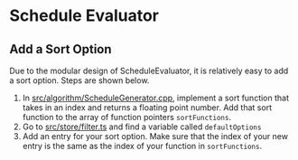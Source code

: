 # Schedule Evaluator

## Add a Sort Option

Due to the modular design of ScheduleEvaluator, it is relatively easy to add a sort option. Steps are shown below.

1. In [src/algorithm/ScheduleGenerator.cpp](/src/algorithm/ScheduleGenerator.cpp), implement a sort function that takes in an index and returns a floating point number. Add that sort function to the array of function pointers `sortFunctions`.
2. Go to [src/store/filter.ts](/src/store/filter.ts) and find a variable called `defaultOptions`
3. Add an entry for your sort option. Make sure that the index of your new entry is the same as the index of your function in `sortFunctions`.
